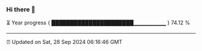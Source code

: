 ### Hi there 👋

⏳ Year progress { ██████████████████████▁▁▁▁▁▁▁▁ } 74.12 %

---

⏰ Updated on Sat, 28 Sep 2024 06:16:46 GMT
